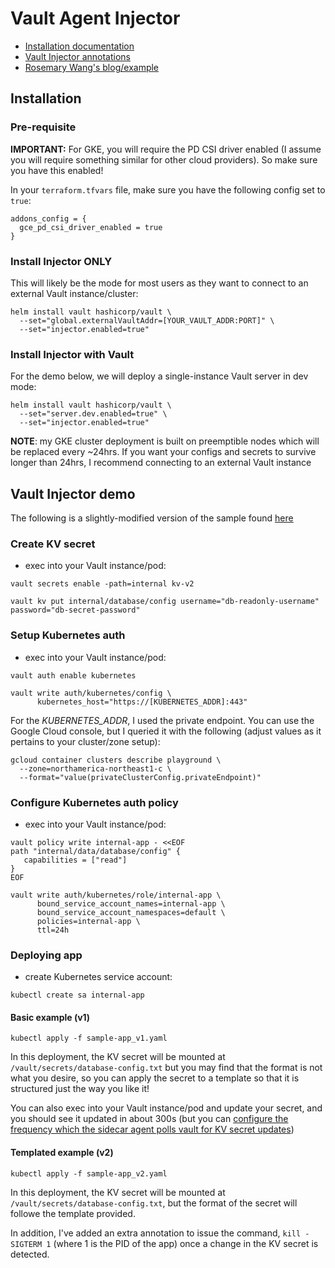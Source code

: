 # Vault Agent Injector
- [Installation documentation](https://developer.hashicorp.com/vault/docs/platform/k8s/injector/installation)
- [Vault Injector annotations](https://developer.hashicorp.com/vault/docs/platform/k8s/injector/annotations)
- [Rosemary Wang's blog/example](https://www.hashicorp.com/blog/refresh-secrets-for-kubernetes-applications-with-vault-agent)


## Installation
### Pre-requisite
**IMPORTANT:** For GKE, you will require the PD CSI driver enabled (I assume you will require something similar for other cloud providers).  So make sure you have this enabled!

In your `terraform.tfvars` file, make sure you have the following config set to `true`:
```
addons_config = {
  gce_pd_csi_driver_enabled = true
}
```

### Install Injector ONLY
This will likely be the mode for most users as they want to connect to an external Vault instance/cluster:
```
helm install vault hashicorp/vault \
  --set="global.externalVaultAddr=[YOUR_VAULT_ADDR:PORT]" \
  --set="injector.enabled=true"
```

### Install Injector with Vault
For the demo below, we will deploy a single-instance Vault server in dev mode:
```
helm install vault hashicorp/vault \
  --set="server.dev.enabled=true" \
  --set="injector.enabled=true"
```

**NOTE**: my GKE cluster deployment is built on preemptible nodes which will be replaced every ~24hrs.  If you want your configs and secrets to survive longer than 24hrs, I recommend connecting to an external Vault instance 


## Vault Injector demo
The following is a slightly-modified version of the sample found [here](https://developer.hashicorp.com/vault/tutorials/kubernetes/kubernetes-sidecar)

### Create KV secret
- exec into your Vault instance/pod:
```
vault secrets enable -path=internal kv-v2

vault kv put internal/database/config username="db-readonly-username" password="db-secret-password"
```

### Setup Kubernetes auth
- exec into your Vault instance/pod:
```
vault auth enable kubernetes

vault write auth/kubernetes/config \
      kubernetes_host="https://[KUBERNETES_ADDR]:443"
```

For the *KUBERNETES_ADDR*, I used the private endpoint.  You can use the Google Cloud console, but I queried it with the following (adjust values as it pertains to your cluster/zone setup):
```
gcloud container clusters describe playground \
  --zone=northamerica-northeast1-c \
  --format="value(privateClusterConfig.privateEndpoint)"
```

### Configure Kubernetes auth policy
- exec into your Vault instance/pod:
```
vault policy write internal-app - <<EOF
path "internal/data/database/config" {
   capabilities = ["read"]
}
EOF
```

```
vault write auth/kubernetes/role/internal-app \
      bound_service_account_names=internal-app \
      bound_service_account_namespaces=default \
      policies=internal-app \
      ttl=24h
```

### Deploying app
- create Kubernetes service account:
```
kubectl create sa internal-app
```

#### Basic example (v1)
```
kubectl apply -f sample-app_v1.yaml
```

In this deployment, the KV secret will be mounted at `/vault/secrets/database-config.txt` but you may find that the format is not what you desire, so you can apply the secret to a template so that it is structured just the way you like it!

You can also exec into your Vault instance/pod and update your secret, and you should see it updated in about 300s (but you can [configure the frequency which the sidecar agent polls vault for KV secret updates](https://developer.hashicorp.com/vault/docs/platform/k8s/injector/annotations#vault-hashicorp-com-template-static-secret-render-interval))

#### Templated example (v2)
```
kubectl apply -f sample-app_v2.yaml
```

In this deployment, the KV secret will be mounted at `/vault/secrets/database-config.txt`, but the format of the secret will followe the template provided.

In addition, I've added an extra annotation to issue the command, `kill -SIGTERM 1` (where 1 is the PID of the app) once a change in the KV secret is detected.
